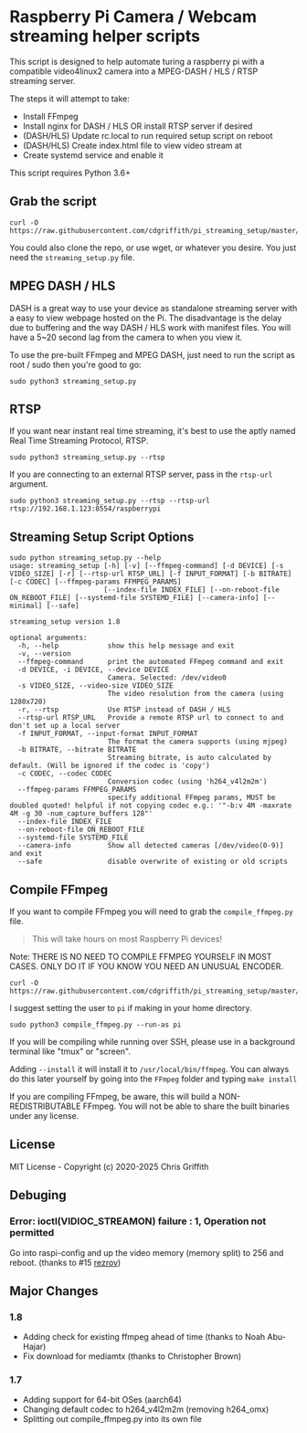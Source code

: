 # Raspberry Pi Camera / Webcam streaming helper scripts

This script is designed to help automate turing a raspberry pi with a
compatible video4linux2 camera into a MPEG-DASH / HLS / RTSP streaming server.

The steps it will attempt to take:

* Install FFmpeg
* Install nginx for DASH / HLS OR install RTSP server if desired
* (DASH/HLS) Update rc.local to run required setup script on reboot
* (DASH/HLS) Create index.html file to view video stream at
* Create systemd service and enable it

This script requires Python 3.6+

## Grab the script

```
curl -O https://raw.githubusercontent.com/cdgriffith/pi_streaming_setup/master/streaming_setup.py
```

You could also clone the repo, or use wget, or whatever you desire. You just need the `streaming_setup.py` file.


## MPEG DASH / HLS

DASH is a great way to use your device as standalone streaming server with a easy to view webpage hosted on the Pi.
The disadvantage is the delay due to buffering and the way DASH / HLS work with manifest files. You will have a 5~20
second lag from the camera to when you view it.

To use the pre-built FFmpeg and MPEG DASH, just need to run the script as root / sudo then you're good to go:

```
sudo python3 streaming_setup.py
```

## RTSP

If you want near instant real time streaming, it's best to use the aptly named Real Time Streaming Protocol, RTSP.

```
sudo python3 streaming_setup.py --rtsp
```

If you are connecting to an external RTSP server, pass in the `rtsp-url` argument.

```
sudo python3 streaming_setup.py --rtsp --rtsp-url rtsp://192.168.1.123:8554/raspberrypi
```

## Streaming Setup Script Options

```
sudo python streaming_setup.py --help
usage: streaming_setup [-h] [-v] [--ffmpeg-command] [-d DEVICE] [-s VIDEO_SIZE] [-r] [--rtsp-url RTSP_URL] [-f INPUT_FORMAT] [-b BITRATE] [-c CODEC] [--ffmpeg-params FFMPEG_PARAMS]
                       [--index-file INDEX_FILE] [--on-reboot-file ON_REBOOT_FILE] [--systemd-file SYSTEMD_FILE] [--camera-info] [--minimal] [--safe]

streaming_setup version 1.8

optional arguments:
  -h, --help            show this help message and exit
  -v, --version
  --ffmpeg-command      print the automated FFmpeg command and exit
  -d DEVICE, -i DEVICE, --device DEVICE
                        Camera. Selected: /dev/video0
  -s VIDEO_SIZE, --video-size VIDEO_SIZE
                        The video resolution from the camera (using 1280x720)
  -r, --rtsp            Use RTSP instead of DASH / HLS
  --rtsp-url RTSP_URL   Provide a remote RTSP url to connect to and don't set up a local server
  -f INPUT_FORMAT, --input-format INPUT_FORMAT
                        The format the camera supports (using mjpeg)
  -b BITRATE, --bitrate BITRATE
                        Streaming bitrate, is auto calculated by default. (Will be ignored if the codec is 'copy')
  -c CODEC, --codec CODEC
                        Conversion codec (using 'h264_v4l2m2m')
  --ffmpeg-params FFMPEG_PARAMS
                        specify additional FFmpeg params, MUST be doubled quoted! helpful if not copying codec e.g.: '"-b:v 4M -maxrate 4M -g 30 -num_capture_buffers 128"'
  --index-file INDEX_FILE
  --on-reboot-file ON_REBOOT_FILE
  --systemd-file SYSTEMD_FILE
  --camera-info         Show all detected cameras [/dev/video(0-9)] and exit
  --safe                disable overwrite of existing or old scripts
```

## Compile FFmpeg
If you want to compile FFmpeg you will need to grab the `compile_ffmpeg.py` file.

> This will take hours on most Raspberry Pi devices!

Note: THERE IS NO NEED TO COMPILE FFMPEG YOURSELF IN MOST CASES. ONLY DO IT IF YOU KNOW YOU NEED AN UNUSUAL ENCODER.

```
curl -O https://raw.githubusercontent.com/cdgriffith/pi_streaming_setup/master/compile_ffmpeg.py
```

I suggest setting the user to `pi` if making in your home directory.

```
sudo python3 compile_ffmpeg.py --run-as pi
```

If you will be compiling while running over SSH, please use in a background terminal like "tmux" or "screen".

Adding `--install` it will install it to `/usr/local/bin/ffmpeg`. You can always do this later yourself by
going into the `FFmpeg` folder and typing `make install`

If you are compiling FFmpeg, be aware, this will build a NON-REDISTRIBUTABLE FFmpeg.
You will not be able to share the built binaries under any license.

## License

MIT License - Copyright (c) 2020-2025 Chris Griffith

## Debuging

### Error: ioctl(VIDIOC_STREAMON) failure : 1, Operation not permitted

Go into raspi-config and up the video memory (memory split) to 256 and reboot. (thanks to #15 [rezrov](https://github.com/cdgriffith/pi_streaming_setup/issues/15))

## Major Changes

### 1.8

* Adding check for existing ffmpeg ahead of time (thanks to Noah Abu-Hajar)
* Fix download for mediamtx (thanks to Christopher Brown)

### 1.7

* Adding support for 64-bit OSes (aarch64)
* Changing default codec to h264_v4l2m2m (removing h264_omx)
* Splitting out compile_ffmpeg.py into its own file
